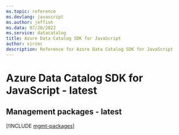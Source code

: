 ```yaml
---
ms.topic: reference
ms.devlang: javascript
ms.author: jeffish
ms.data: 07/20/2022
ms.service: datacatalog
title: Azure Data Catalog SDK for JavaScript
author: xirzec
description: Reference for Azure Data Catalog SDK for JavaScript
---
```

# Azure Data Catalog SDK for JavaScript - latest

## Management packages - latest
[!INCLUDE [mgmt-packages](data-catalog-mgmt-index.md)]
